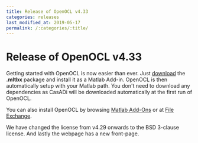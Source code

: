 ```yaml
---
title: Release of OpenOCL v4.33
categories: releases
last_modified_at: 2019-05-17
permalink: /:categories/:title/
---
```


# Release of OpenOCL v4.33

Getting started with OpenOCL is now easier than ever. Just [download](/get-started/) the **.mltbx** package 
and install it as a Matlab Add-in. OpenOCL is then automatically setup with your Matlab path.
You don't need to download any dependencies as CasADi will be downloaded automatically at the first run of OpenOCL. 

You can also install OpenOCL by browsing [Matlab Add-Ons](https://de.mathworks.com/help/matlab/matlab_env/get-add-ons.html) or at [File Exchange](https://de.mathworks.com/matlabcentral/fileexchange/71566-openocl).

We have changed the license from v4.29 onwards to the BSD 3-clause license. And lastly the webpage has a new front-page.
